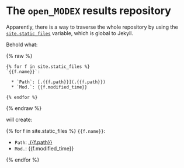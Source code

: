 ---
---

# The `open_MODEX` results repository

Apparently, there is a way to traverse the whole repository by using the
[`site.static_files`][0] variable, which is global to Jekyll.

Behold what:

{% raw %}
```liquid
{% for f in site.static_files %}
`{{f.name}}`:

  * `Path`: [.{{f.path}}](.{{f.path}})
  * `Mod.`: {{f.modified_time}}

{% endfor %}
```
{% endraw %}

will create:

{% for f in site.static_files %}
`{{f.name}}`:

  * `Path`: [.{{f.path}}](.{{f.path}})
  * `Mod.`: {{f.modified_time}}

{% endfor %}

[0]: https://jekyllrb.com/docs/static-files/

